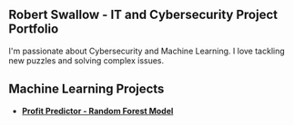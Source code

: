 ## Robert Swallow - IT and Cybersecurity Project Portfolio
I'm passionate about Cybersecurity and Machine Learning. I love tackling new puzzles and solving complex issues. 

## Machine Learning Projects 
- **[Profit Predictor - Random Forest Model](https://github.com/RobertSwallow/ML-Profit-Predictor)**
